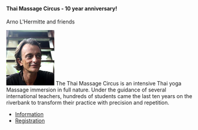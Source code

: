 #### Thai Massage Circus - 10 year anniversary!

Arno L&#39;Hermitte and friends 

![arno](assets/img/teachers/arno.jpg) The Thai Massage Circus is an intensive Thai yoga Massage immersion in full nature.  Under the guidance of several international teachers, hundreds of students came the last ten years on the riverbank to transform their practice with precision and repetition.

* [Information](mailto:arnothehermit@hotmail.com "arnothehermit@hotmail.com")
* [Registration](http://www.thaimassagecircus.com)
